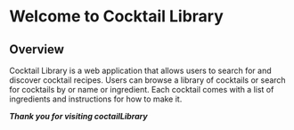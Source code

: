 Welcome to Cocktail Library
====

Overview 
---

Cocktail Library is a web application that allows users to search for and discover cocktail recipes. 
Users can browse a library of cocktails or search for cocktails by or name or ingredient. 
Each cocktail comes with a list of ingredients and instructions for how to make it.


**_Thank you for visiting coctailLibrary_**

